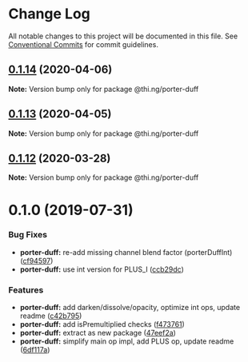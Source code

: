 # Change Log

All notable changes to this project will be documented in this file.
See [Conventional Commits](https://conventionalcommits.org) for commit guidelines.

## [0.1.14](https://github.com/thi-ng/umbrella/compare/@thi.ng/porter-duff@0.1.13...@thi.ng/porter-duff@0.1.14) (2020-04-06)

**Note:** Version bump only for package @thi.ng/porter-duff





## [0.1.13](https://github.com/thi-ng/umbrella/compare/@thi.ng/porter-duff@0.1.12...@thi.ng/porter-duff@0.1.13) (2020-04-05)

**Note:** Version bump only for package @thi.ng/porter-duff





## [0.1.12](https://github.com/thi-ng/umbrella/compare/@thi.ng/porter-duff@0.1.11...@thi.ng/porter-duff@0.1.12) (2020-03-28)

**Note:** Version bump only for package @thi.ng/porter-duff





# 0.1.0 (2019-07-31)

### Bug Fixes

* **porter-duff:** re-add missing channel blend factor (porterDuffInt) ([cf94597](https://github.com/thi-ng/umbrella/commit/cf94597))
* **porter-duff:** use int version for PLUS_I ([ccb29dc](https://github.com/thi-ng/umbrella/commit/ccb29dc))

### Features

* **porter-duff:** add darken/dissolve/opacity, optimize int ops, update readme ([c42b795](https://github.com/thi-ng/umbrella/commit/c42b795))
* **porter-duff:** add isPremultiplied checks ([f473761](https://github.com/thi-ng/umbrella/commit/f473761))
* **porter-duff:** extract as new package ([47eef2a](https://github.com/thi-ng/umbrella/commit/47eef2a))
* **porter-duff:** simplify main op impl, add PLUS op, update readme ([6df117a](https://github.com/thi-ng/umbrella/commit/6df117a))
